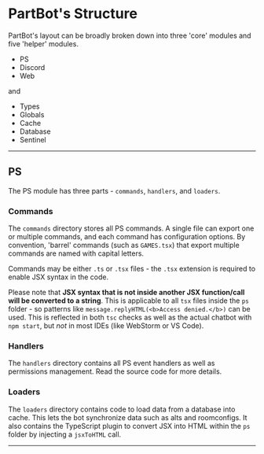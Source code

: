 # PartBot's Structure

PartBot's layout can be broadly broken down into three 'core' modules and five 'helper' modules.

* PS
* Discord
* Web

and

* Types
* Globals
* Cache
* Database
* Sentinel

---

## PS
The PS module has three parts - `commands`, `handlers`, and `loaders`.

### Commands

The `commands` directory stores all PS commands. A single file can export one or multiple commands, and each
command has configuration options. By convention, 'barrel' commands (such as `GAMES.tsx`) that export multiple
commands are named with capital letters.

Commands may be either `.ts` or `.tsx` files - the `.tsx` extension is required to enable JSX syntax in the code.

Please note that **JSX syntax that is not inside another JSX function/call will be converted to a string**. This is
applicable to all `tsx` files inside the `ps` folder - so patterns like `message.replyHTML(<b>Access denied.</b>)` can
be used. This is reflected in both `tsc` checks as well as the actual chatbot with `npm start`, but _not_ in most IDEs
(like WebStorm or VS Code).


### Handlers

The `handlers` directory contains all PS event handlers as well as permissions management. Read the source code for
more details.

### Loaders

The `loaders` directory contains code to load data from a database into cache. This lets the bot synchronize data such as
alts and roomconfigs. It also contains the TypeScript plugin to convert JSX into HTML within the `ps` folder by injecting
a `jsxToHTML` call.


---
